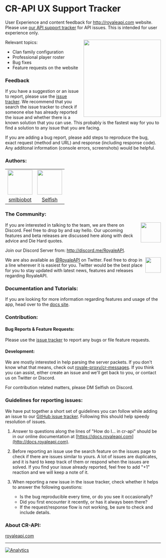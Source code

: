 # CR-API UX Support Tracker
User Experience and content feedback for http://royaleapi.com website. Please use [our API support tracker](https://github.com/cr-api/cr-api) for API issues. This is intended for user experience only.

<p align="center" style="pointer-events:none"><img src="https://raw.githubusercontent.com/cr-api/cr-api-docs/master/docs/img/cr-api-logo-b.png" height=
250px" align="right"></p>
  
Relevant topics:

- Clan family configuration
- Professional player roster
- Bug fixes
- Feature requests on the website

### Feedback

If you have a suggestion or an issue to report, please use the [issue tracker](https://github.com/cr-api/cr-api-ux/issues).
We recommend that you search the issue tracker to check if someone else has already reported the issue and whether there is a known solution that you can use. This probably is the fastest way for you to find a solution to any issue that you are facing.

If you are adding a bug report, please add steps to reproduce the bug, exact request (method and URL) and response (including response code). Any additonal information (console errors, screenshots) would be helpful.

### Authors:

<table >
<tr>
<td><a target="_blank" href="https://github.com/smlbiobot"><img src="https://avatars1.githubusercontent.com/u/25040297" height=80px"></a></td>
<td><a target="_blank" href="https://github.com/selfish"><img src="https://avatars0.githubusercontent.com/u/7327741" height=80px"></a></td>
</tr>
<tr>
<td align="center"><a target="_blank" href="https://github.com/smlbiobot">smlbiobot</a></td>
<td align="center"><a target="_blank" href="https://github.com/selfish">Selfish</a></td>
</tr>
</table>

### The Community:

<a target="_blank" href="http://discord.me/RoyaleAPI"><img src="https://discordapp.com/assets/94db9c3c1eba8a38a1fcf4f223294185.png" align="right" height="65px"/></a>If you are interested in talking to the team, we are there on Discord. Feel free to drop by and say hello. Our upcoming features and beta releases are discussed here along with deck advice and Die Hard quotes.

Join our Discord Server from: <a href="http://discord.me/RoyaleAPI">http://discord.me/RoyaleAPI</a>.<br />

<a target="_blank" href="https://www.twitter.com/RoyaleAPI"><img src="https://g.twimg.com/dev/img/marketing/twitter-for-websites/header-logo.png" align="right" height="50px"/></a>We are also available as <a href="https://www.twitter.com/RoyaleAPI">@RoyaleAPI</a> on Twitter. Feel free to drop in a line wherever it is easiest for you. Twitter would be the best place for you to stay updated with latest news, features and releases regarding RoyaleAPI.

### Documentation and Tutorials:

If you are looking for more information regarding features and usage of the app, head over to the <a target="_blank" href="https://docs.royaleapi.com">docs site</a>.


### Contribution:

#### Bug Reports & Feature Requests:

Please use the [issue tracker](https://github.com/RoyaleAPI/cr-api/issues) to report any bugs or file feature requests.


#### Development:

We are mostly interested in help parsing the server packets. If you don't know what that means, check out <a href="https://github.com/royale-proxy/cr-messages" target="_blank">royale-proxy/cr-messages</a>.
If you think you can assist, either create an issue and we'll get back to you, or contact us on Twitter or Discord.

For contribution related matters, please DM Selfish on Discord.


### Guidelines for reporting issues:

We have put together a short set of guidelines you can follow while adding an issue to our [GitHub issue tracker](https://github.com/RoyaleAPI/cr-api/issues). Following this should help speedy resolution of issues.

1. Answer to questions along the lines of "How do I... in cr-api" should be in our online documentation at [https://docs.royaleapi.com](http://docs.royaleapi.com). <!--If you are unable to find a how-to guide in our online documentation, feel free to ask your question on our [Discord Server](#the-community).-->

1. Before reporting an issue use the search feature on the issues page to check if there are issues similar to yours. A lot of issues are duplicates, and it is hard to keep track of them or respond when the issues are solved. If you find your issue already reported, feel free to add "+1" reaction and we will keep a note of it.

1. When reporting a new issue in the issue tracker, check whether it helps to answer the following questions:

   - Is the bug reproducible every time, or do you see it occasionally?
   - Did you first encounter it recently, or has it always been there?
   - If the request/response flow is not working, be sure to check and include details.

### About CR-API:

<a href="http://royaleapi.com">royaleapi.com</a>

---

[![Analytics](https://ga-beacon.appspot.com/UA-105476425-2/cr-api/readme)](https://docs.royaleapi.com)

